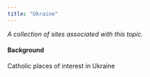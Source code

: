 ```yaml
---
title: "Ukraine"
---
```



*A collection of sites associated with this topic.*

#### Background

Catholic places of interest in Ukraine


